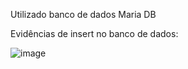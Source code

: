 Utilizado banco de dados Maria DB

Evidências de insert no banco de dados:

![image](https://github.com/allancosta7/desafio_paschoalotto/assets/103654686/a690bb59-7281-4486-8ab5-f342bc254a14)
